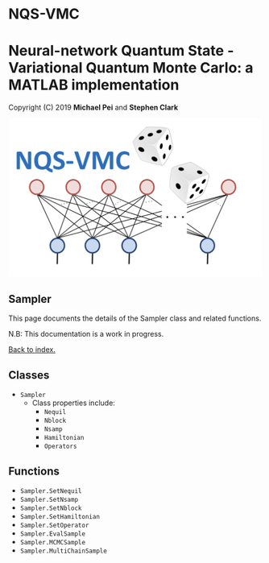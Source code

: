 # NQS-VMC
Neural-network Quantum State - Variational Quantum Monte Carlo: a MATLAB implementation
===================================================================================================

Copyright (C) 2019 **Michael Pei** and **Stephen Clark**

![Image](../../images/nqs_vmc.png "nqs_vmc")

Sampler
--------------------

This page documents the details of the Sampler class and related functions. 

N.B: This documentation is a work in progress.

[Back to index.](MATLAB/Documentation/index)

Classes
--------------------

* `Sampler`     
    * Class properties include:
        * `Nequil`
        * `Nblock`
        * `Nsamp`
        * `Hamiltonian`
        * `Operators`

Functions
--------------------

* `Sampler.SetNequil`
* `Sampler.SetNsamp`
* `Sampler.SetNblock`
* `Sampler.SetHamiltonian`
* `Sampler.SetOperator`
* `Sampler.EvalSample`
* `Sampler.MCMCSample`
* `Sampler.MultiChainSample`
